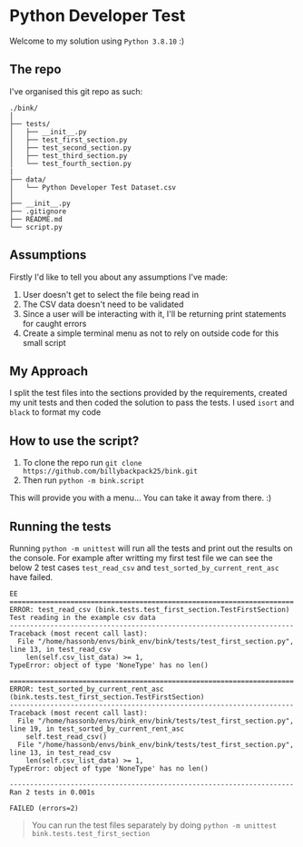 # Python Developer Test

Welcome to my solution using `Python 3.8.10` :)



## The repo

I've organised this git repo as such:

```
./bink/
│
├── tests/
│   ├── __init__.py
│   ├── test_first_section.py
│   ├── test_second_section.py
│   ├── test_third_section.py
│   └── test_fourth_section.py
|
├── data/
│   └── Python Developer Test Dataset.csv
│
├── __init__.py
├── .gitignore
├── README.md
└── script.py
```



## Assumptions

Firstly I'd like to tell you about any assumptions I've made:

1. User doesn't get to select the file being read in
2. The CSV data doesn't need to be validated
3. Since a user will be interacting with it, I'll be returning print statements for caught errors
4. Create a simple terminal menu as not to rely on outside code for this small script



## My Approach

I split the test files into the sections provided by the requirements, created my unit tests and then coded the solution to pass the tests.
I used `isort` and `black` to format my code



## How to use the script?

1. To clone the repo run `git clone https://github.com/billybackpack25/bink.git`
2. Then run `python -m bink.script`

This will provide you with a menu... You can take it away from there. :)



## Running the tests

Running `python -m unittest` will run all the tests and print out the results on the console.
For example after writting my first test file we can see the below 2 test cases `test_read_csv` and `test_sorted_by_current_rent_asc` have failed.


```
EE
======================================================================
ERROR: test_read_csv (bink.tests.test_first_section.TestFirstSection)
Test reading in the example csv data
----------------------------------------------------------------------
Traceback (most recent call last):
  File "/home/hassonb/envs/bink_env/bink/tests/test_first_section.py", line 13, in test_read_csv
    len(self.csv_list_data) >= 1,
TypeError: object of type 'NoneType' has no len()

======================================================================
ERROR: test_sorted_by_current_rent_asc (bink.tests.test_first_section.TestFirstSection)
----------------------------------------------------------------------
Traceback (most recent call last):
  File "/home/hassonb/envs/bink_env/bink/tests/test_first_section.py", line 19, in test_sorted_by_current_rent_asc
    self.test_read_csv()
  File "/home/hassonb/envs/bink_env/bink/tests/test_first_section.py", line 13, in test_read_csv
    len(self.csv_list_data) >= 1,
TypeError: object of type 'NoneType' has no len()

----------------------------------------------------------------------
Ran 2 tests in 0.001s

FAILED (errors=2)
```

> You can run the test files separately by doing `python -m unittest bink.tests.test_first_section`